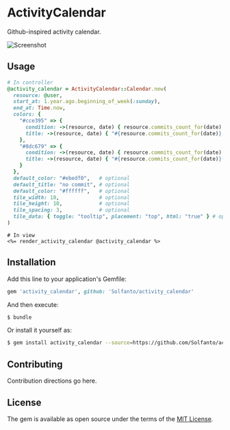 # ActivityCalendar
Github-inspired activity calendar.

![Screenshot](https://raw.github.com/Solfanto/activity_calendar/master/Screenshot.png)

## Usage
```ruby
# In controller
@activity_calendar = ActivityCalendar::Calendar.new(
  resource: @user,
  start_at: 1.year.ago.beginning_of_week(:sunday),
  end_at: Time.now,
  colors: {
    "#cce395" => {
      condition: ->(resource, date) { resource.commits_count_for(date).between?(1, 99) },
      title: ->(resource, date) { "#{resource.commits_count_for(date)} commits" }
    },
    "#8dc679" => {
      condition: ->(resource, date) { resource.commits_count_for(date) >= 100 },
      title: ->(resource, date) { "#{resource.commits_count_for(date)} commits" }
    }
  },
  default_color: "#ebedf0",   # optional
  default_title: "no commit", # optional
  default_color: "#ffffff",   # optional
  tile_width: 10,             # optional
  tile_height: 10,            # optional
  tile_spacing: 3,            # optional
  tile_data: { toggle: "tooltip", placement: "top", html: "true" } # optional, compatible with Bootstrap by default
)
```

```erb
# In view
<%= render_activity_calendar @activity_calendar %>
```

## Installation
Add this line to your application's Gemfile:

```ruby
gem 'activity_calendar', github: 'Solfanto/activity_calendar'
```

And then execute:
```bash
$ bundle
```

Or install it yourself as:
```bash
$ gem install activity_calendar --source=https://github.com/Solfanto/activity_calendar.git
```

## Contributing
Contribution directions go here.

## License
The gem is available as open source under the terms of the [MIT License](https://opensource.org/licenses/MIT).
